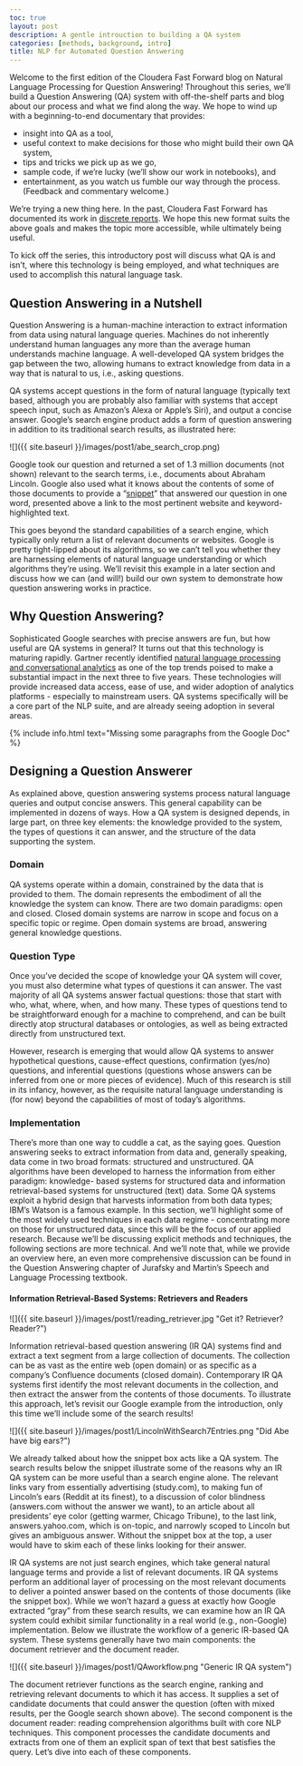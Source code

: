 ```yaml
---
toc: true
layout: post
description: A gentle introuction to building a QA system
categories: [methods, background, intro]
title: NLP for Automated Question Answering
---
```


Welcome to the first edition of the Cloudera Fast Forward blog on Natural 
Language Processing for Question Answering! Throughout this series, we’ll 
build a Question Answering (QA) system with off-the-shelf parts and blog about 
our process and what we find along the way. We hope to wind up with a 
beginning-to-end documentary that provides:

- insight into QA as a tool, 
- useful context to make decisions for those who might build their own QA
 system,
- tips and tricks we pick up as we go,
- sample code, if we’re lucky (we’ll show our work in notebooks), and
- entertainment, as you watch us fumble our way through the process. (Feedback
 and commentary welcome.)

We’re trying a new thing here. In the past, Cloudera Fast Forward has
 documented its work in [discrete reports](https://www.cloudera.com/products/fast-forward-labs-research/fast-forward-labs-research-reports.html). 
 We hope this new format suits the above goals and makes the topic more
  accessible, while ultimately being useful. 

To kick off the series, this introductory post will discuss what QA is and isn’t, where this technology is being employed, and what techniques are used to accomplish this natural language task. 

## Question Answering in a Nutshell
Question Answering is a human-machine interaction to extract information from 
data using natural language queries. Machines do not inherently understand human
 languages any more than the average human understands machine language. A 
 well-developed QA system bridges the gap between the two, allowing humans to 
 extract knowledge from data in a way that is natural to us, i.e., asking questions. 

QA systems accept questions in the form of natural language (typically text 
based, although you are probably also familiar with systems that accept speech 
input, such as Amazon’s Alexa or Apple’s Siri), and output a concise answer. 
Google’s search engine product adds a form of question answering in addition to 
its traditional search results, as illustrated here: 

![]({{ site.baseurl }}/images/post1/abe_search_crop.png)

Google took our question and returned a set of 1.3 million documents (not shown)
 relevant to the search terms, i.e., documents about Abraham Lincoln. 
 Google also used what it knows about the contents of some of those documents 
 to provide a “[snippet](https://support.google.com/websearch/answer/9351707?p=featured_snippets)” 
 that answered our question in one word, presented above 
 a link to the most pertinent website and keyword-highlighted text. 

This goes beyond the standard capabilities of a search engine, which typically only return a list of relevant documents or websites. Google is pretty tight-lipped about its algorithms, so we can’t tell you whether they are harnessing elements of natural language understanding or which algorithms they’re using. We’ll revisit this example in a later section and discuss how we can (and will!) build our own system to demonstrate how question answering works in practice. 


## Why Question Answering? 
Sophisticated Google searches with precise answers are fun, but how useful are 
QA systems in general? It turns out that this technology is maturing rapidly. 
Gartner recently identified [natural language processing and conversational 
analytics](https://www.gartner.com/smarterwithgartner/gartner-top-10-data-analytics-trends/) 
as one of the top trends poised to make a substantial impact in the 
next three to five years.  These technologies will provide increased data access, 
ease of use, and wider adoption of analytics platforms - especially to 
mainstream users. QA systems specifically will be a core part of the NLP suite, 
and are already seeing adoption in several areas.

{% include info.html text="Missing some paragraphs from the Google Doc" %}

## Designing a Question Answerer 
As explained above, question answering systems process natural language queries 
and output concise answers. This general capability can be implemented in dozens 
of ways. How a QA system is designed depends, in large part, on three key 
elements: the knowledge provided to the system, the types of questions it can 
answer, and the structure of the data supporting the system.  

### Domain
QA systems operate within a domain, constrained by the data that is provided to 
them. The domain represents the embodiment of all the knowledge the system can 
know. There are two domain paradigms: open and closed. Closed domain systems 
are narrow in scope and focus on a specific topic or regime. Open domain systems 
are broad, answering general knowledge questions. 

### Question Type
Once you’ve decided the scope of knowledge your QA system will cover, you must 
also determine what types of questions it can answer. The vast majority of all 
QA systems answer factual questions: those that start with who, what, where, 
when, and how many. These types of questions tend to be straightforward enough 
for a machine to comprehend, and can be built directly atop structural databases 
or ontologies, as well as being extracted directly from unstructured text.  

However, research is emerging that would allow QA systems to answer hypothetical 
questions, cause-effect questions, confirmation (yes/no) questions, and 
inferential questions (questions whose answers can be inferred from one or more 
pieces of evidence). Much of this research is still in its infancy, however, as 
the requisite natural language understanding is (for now) beyond the capabilities 
of most of today’s algorithms. 

### Implementation 
There’s more than one way to cuddle a cat, as the saying goes. Question 
answering seeks to extract information from data and, generally speaking, data 
come in two broad formats: structured and unstructured. QA algorithms have been 
developed to harness the information from either paradigm: knowledge- based 
systems for structured data and information retrieval-based systems for 
unstructured (text) data. Some QA systems exploit a hybrid design that harvests 
information from both data types; IBM’s Watson is a famous example. In this 
section, we’ll highlight some of the most widely used techniques in each data 
regime - concentrating more on those for unstructured data, since this will be 
the focus of our applied research. Because we’ll be discussing explicit methods 
and techniques, the following sections are more technical. And we’ll note that, 
while we provide an overview here, an even more comprehensive discussion can be 
found in the Question Answering chapter of Jurafsky and Martin’s Speech and 
Language Processing textbook. 

#### Information Retrieval-Based Systems: Retrievers and Readers
![]({{ site.baseurl }}/images/post1/reading_retriever.jpg "Get it? Retriever? Reader?")

Information retrieval-based question answering (IR QA) systems find and extract 
a text segment from a large collection of documents. The collection can be as 
vast as the entire web (open domain) or as specific as a company’s Confluence 
documents (closed domain). Contemporary IR QA systems first identify the most 
relevant documents in the collection, and then extract the answer from the 
contents of those documents. To illustrate this approach, let’s revisit our 
Google example from the introduction, only this time we’ll include some of the 
search results!

![]({{ site.baseurl }}/images/post1/LincolnWithSearch7Entries.png "Did Abe have big
 ears?")


We already talked about how the snippet box acts like a QA system. 
The search results below the snippet illustrate some of the reasons why an IR QA 
system can be more useful than a search engine alone. The relevant links vary 
from essentially advertising (study.com), to making fun of Lincoln’s ears 
(Reddit at its finest), to a discussion of color blindness (answers.com without 
the answer we want), to an article about all presidents’ eye color (getting 
warmer, Chicago Tribune), to the last link, answers.yahoo.com, which is on-topic, 
and narrowly scoped to Lincoln but gives an ambiguous answer. Without the 
snippet box at the top, a user would have to skim each of these links looking 
for their answer. 

IR QA systems are not just search engines, which take general natural language 
terms and provide a list of relevant documents. IR QA systems perform an 
additional layer of processing on the most relevant documents to deliver a 
pointed answer based on the contents of those documents (like the snippet box). 
While we won’t hazard a guess at exactly how Google extracted “gray” from these 
search results, we can examine how an IR QA system could exhibit similar 
functionality in a real world (e.g., non-Google) implementation. Below we 
illustrate the workflow of a generic IR-based QA system. These systems generally 
have two main components: the document retriever and the document reader.  

![]({{ site.baseurl }}/images/post1/QAworkflow.png "Generic IR QA
 system")


The document retriever functions as the search engine, ranking and retrieving 
relevant documents to which it has access. It supplies a set of candidate 
documents that could answer the question (often with mixed results, per the 
Google search shown above). The second component is the document reader: 
reading comprehension algorithms built with core NLP techniques. This component 
processes the candidate documents and extracts from one of them an explicit span 
of text that best satisfies the query. Let’s dive into each of these components. 
